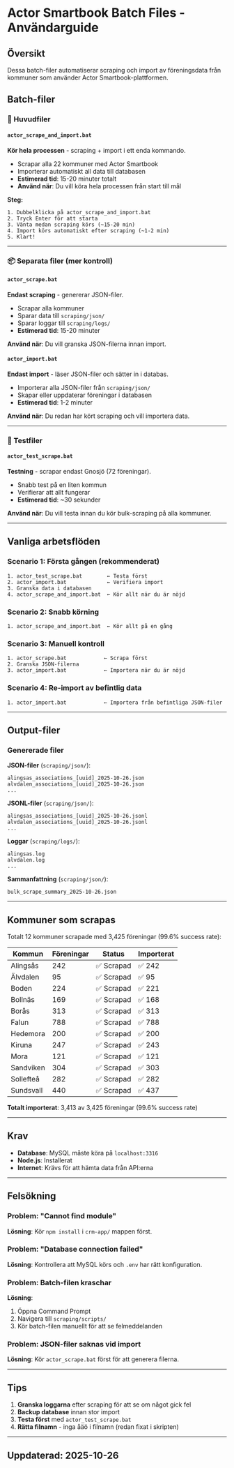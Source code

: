 # Actor Smartbook Batch Files - Användarguide

## Översikt

Dessa batch-filer automatiserar scraping och import av föreningsdata från kommuner som använder Actor Smartbook-plattformen.

## Batch-filer

### 🚀 Huvudfiler

#### `actor_scrape_and_import.bat`
**Kör hela processen** - scraping + import i ett enda kommando.

- Scrapar alla 22 kommuner med Actor Smartbook
- Importerar automatiskt all data till databasen
- **Estimerad tid**: 15-20 minuter totalt
- **Använd när**: Du vill köra hela processen från start till mål

**Steg:**
```
1. Dubbelklicka på actor_scrape_and_import.bat
2. Tryck Enter för att starta
3. Vänta medan scraping körs (~15-20 min)
4. Import körs automatiskt efter scraping (~1-2 min)
5. Klart!
```

---

### 📦 Separata filer (mer kontroll)

#### `actor_scrape.bat`
**Endast scraping** - genererar JSON-filer.

- Scrapar alla kommuner
- Sparar data till `scraping/json/`
- Sparar loggar till `scraping/logs/`
- **Estimerad tid**: 15-20 minuter

**Använd när**: Du vill granska JSON-filerna innan import.

#### `actor_import.bat`
**Endast import** - läser JSON-filer och sätter in i databas.

- Importerar alla JSON-filer från `scraping/json/`
- Skapar eller uppdaterar föreningar i databasen
- **Estimerad tid**: 1-2 minuter

**Använd när**: Du redan har kört scraping och vill importera data.

---

### 🧪 Testfiler

#### `actor_test_scrape.bat`
**Testning** - scrapar endast Gnosjö (72 föreningar).

- Snabb test på en liten kommun
- Verifierar att allt fungerar
- **Estimerad tid**: ~30 sekunder

**Använd när**: Du vill testa innan du kör bulk-scraping på alla kommuner.

---

## Vanliga arbetsflöden

### Scenario 1: Första gången (rekommenderat)
```
1. actor_test_scrape.bat        ← Testa först
2. actor_import.bat             ← Verifiera import
3. Granska data i databasen
4. actor_scrape_and_import.bat  ← Kör allt när du är nöjd
```

### Scenario 2: Snabb körning
```
1. actor_scrape_and_import.bat  ← Kör allt på en gång
```

### Scenario 3: Manuell kontroll
```
1. actor_scrape.bat            ← Scrapa först
2. Granska JSON-filerna
3. actor_import.bat            ← Importera när du är nöjd
```

### Scenario 4: Re-import av befintlig data
```
1. actor_import.bat            ← Importera från befintliga JSON-filer
```

---

## Output-filer

### Genererade filer

**JSON-filer** (`scraping/json/`):
```
alingsas_associations_[uuid]_2025-10-26.json
alvdalen_associations_[uuid]_2025-10-26.json
...
```

**JSONL-filer** (`scraping/json/`):
```
alingsas_associations_[uuid]_2025-10-26.jsonl
alvdalen_associations_[uuid]_2025-10-26.jsonl
...
```

**Loggar** (`scraping/logs/`):
```
alingsas.log
alvdalen.log
...
```

**Sammanfattning** (`scraping/json/`):
```
bulk_scrape_summary_2025-10-26.json
```

---

## Kommuner som scrapas

Totalt 12 kommuner scrapade med 3,425 föreningar (99.6% success rate):

| Kommun | Föreningar | Status | Importerat |
|--------|-----------|--------|------------|
| Alingsås | 242 | ✅ Scrapad | ✅ 242 |
| Älvdalen | 95 | ✅ Scrapad | ✅ 95 |
| Boden | 224 | ✅ Scrapad | ✅ 221 |
| Bollnäs | 169 | ✅ Scrapad | ✅ 168 |
| Borås | 313 | ✅ Scrapad | ✅ 313 |
| Falun | 788 | ✅ Scrapad | ✅ 788 |
| Hedemora | 200 | ✅ Scrapad | ✅ 200 |
| Kiruna | 247 | ✅ Scrapad | ✅ 243 |
| Mora | 121 | ✅ Scrapad | ✅ 121 |
| Sandviken | 304 | ✅ Scrapad | ✅ 303 |
| Sollefteå | 282 | ✅ Scrapad | ✅ 282 |
| Sundsvall | 440 | ✅ Scrapad | ✅ 437 |

**Totalt importerat**: 3,413 av 3,425 föreningar (99.6% success rate)

---

## Krav

- **Database**: MySQL måste köra på `localhost:3316`
- **Node.js**: Installerat
- **Internet**: Krävs för att hämta data från API:erna

---

## Felsökning

### Problem: "Cannot find module"
**Lösning**: Kör `npm install` i `crm-app/` mappen först.

### Problem: "Database connection failed"
**Lösning**: Kontrollera att MySQL körs och `.env` har rätt konfiguration.

### Problem: Batch-filen kraschar
**Lösning**:
1. Öppna Command Prompt
2. Navigera till `scraping/scripts/`
3. Kör batch-filen manuellt för att se felmeddelanden

### Problem: JSON-filer saknas vid import
**Lösning**: Kör `actor_scrape.bat` först för att generera filerna.

---

## Tips

1. **Granska loggarna** efter scraping för att se om något gick fel
2. **Backup database** innan stor import
3. **Testa först** med `actor_test_scrape.bat`
4. **Rätta filnamn** - inga åäö i filnamn (redan fixat i skripten)

---

## Uppdaterad: 2025-10-26
